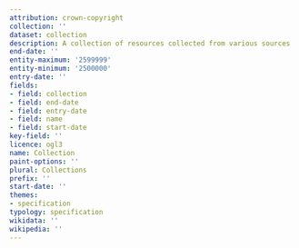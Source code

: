 ```yaml
---
attribution: crown-copyright
collection: ''
dataset: collection
description: A collection of resources collected from various sources
end-date: ''
entity-maximum: '2599999'
entity-minimum: '2500000'
entry-date: ''
fields:
- field: collection
- field: end-date
- field: entry-date
- field: name
- field: start-date
key-field: ''
licence: ogl3
name: Collection
paint-options: ''
plural: Collections
prefix: ''
start-date: ''
themes:
- specification
typology: specification
wikidata: ''
wikipedia: ''
---
```


